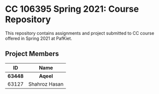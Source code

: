 # CC 106395 Spring 2021: Course Repository


This repository contains assignments and project submitted to CC course offered in Spring 2021 at PafKiet.


## Project Members

| ID             | Name            |
|:--------------:|:---------------:|
|  **63448**     |  **Aqeel**      |
|  63127         |  Shahroz Hasan  |
